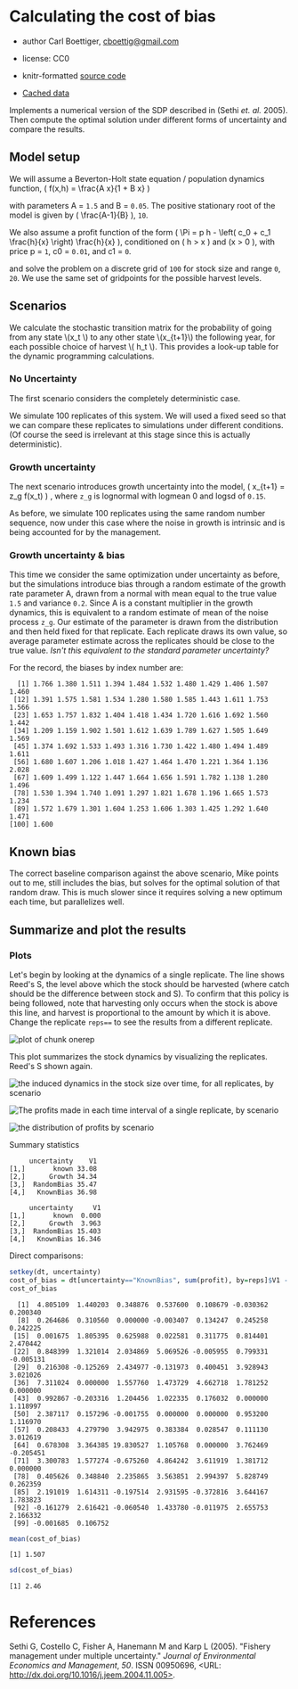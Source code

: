 






# Calculating the cost of bias  
 * author Carl Boettiger, <cboettig@gmail.com>
 * license: CC0


 * knitr-formatted [source code](https://github.com/cboettig/pdg_control/blob/master/inst/examples/cost_of_bias.Rmd)
 * [Cached data](http://two.ucdavis.edu/cboettig/data/cost_of_bias/)

Implements a numerical version of the SDP described in (Sethi _et. al._ 2005).  Then compute the optimal solution under different forms of uncertainty and compare the results.  





## Model setup 

We will assume a Beverton-Holt state equation / population dynamics function, <span> \( f(x,h) = \frac{A x}{1 + B x} \)</span>



with parameters A = `1.5` and B = `0.05`.  The positive stationary root of the model is given by <span>\( \frac{A-1}{B} \)</span>, `10`.   




We also assume a profit function of the form <span>\( \Pi = p h - \left( c_0  + c_1 \frac{h}{x} \right) \frac{h}{x} \)</span>, conditioned on <span>\( h > x \)</span> and <span>\(x > 0 \)</span>, with price p = `1`, c0 = `0.01`, and c1 = `0`.  





and solve the problem on a discrete grid of `100` for stock size and range `0`, `20`.  We use the same set of gridpoints for the possible harvest levels. 


## Scenarios 

We calculate the stochastic transition matrix for the probability of going from any state \\(x_t \\) to any other state \\(x_{t+1}\\) the following year, for each possible choice of harvest \\( h_t \\).  This provides a look-up table for the dynamic programming calculations.

### No Uncertainty 

The first scenario considers the completely deterministic case.  










We simulate 100 replicates of this system.  We will used a fixed seed so that we can compare these replicates to simulations under different conditions.  (Of course the seed is irrelevant at this stage since this is actually deterministic).  



### Growth uncertainty 




The next scenario introduces growth uncertainty into the model, <span> \( x_{t+1} = z_g f(x_t) \) </span>, where `z_g` is lognormal with logmean 0 and logsd of `0.15`.  








As before, we simulate 100 replicates using the same random number sequence, now under this case where the noise in growth is intrinsic and is being accounted for by the management.  




### Growth uncertainty & bias  





This time we consider the same optimization under uncertainty as before, but the simulations introduce bias through a random estimate of the growth rate parameter A, drawn from a normal with mean equal to the true value `1.5` and variance `0.2`.   Since A is a constant multiplier in the growth dynamics, this is equivalent to a random estimate of mean of the noise process `z_g`.  Our estimate of the parameter is drawn from the distribution and then held fixed for that replicate.  Each replicate draws its own value, so average parameter estimate across the replicates should be close to the true value.  _Isn't this equivalent to the standard parameter uncertainty?_




For the record, the biases by index number are:



```
  [1] 1.766 1.380 1.511 1.394 1.484 1.532 1.480 1.429 1.406 1.507 1.460
 [12] 1.391 1.575 1.581 1.534 1.280 1.580 1.585 1.443 1.611 1.753 1.566
 [23] 1.653 1.757 1.832 1.404 1.418 1.434 1.720 1.616 1.692 1.560 1.442
 [34] 1.209 1.159 1.902 1.501 1.612 1.639 1.789 1.627 1.505 1.649 1.569
 [45] 1.374 1.692 1.533 1.493 1.316 1.730 1.422 1.480 1.494 1.489 1.611
 [56] 1.680 1.607 1.206 1.018 1.427 1.464 1.470 1.221 1.364 1.136 2.028
 [67] 1.609 1.499 1.122 1.447 1.664 1.656 1.591 1.782 1.138 1.280 1.496
 [78] 1.530 1.394 1.740 1.091 1.297 1.821 1.678 1.196 1.665 1.573 1.234
 [89] 1.572 1.679 1.301 1.604 1.253 1.606 1.303 1.425 1.292 1.640 1.471
[100] 1.600
```




## Known bias

The correct baseline comparison against the above scenario, Mike points out to me, still includes the bias, but solves for the optimal solution of that random draw.  This is much slower since it requires solving a new optimum each time, but parallelizes well.   







## Summarize and plot the results                                                   





### Plots 

Let's begin by looking at the dynamics of a single replicate. The line shows Reed's S, the level above which the stock should be harvested (where catch should be the difference between stock and S).  To confirm that this policy is being followed, note that harvesting only occurs when the stock is above this line, and harvest is proportional to the amount by which it is above.  Change the replicate `reps==` to see the results from a different replicate.  

![plot of chunk onerep](http://farm6.staticflickr.com/5443/7224119970_99eaffb513_o.png) 



This plot summarizes the stock dynamics by visualizing the replicates. Reed's S shown again.

![the induced dynamics in the stock size over time, for all replicates, by scenario](http://farm8.staticflickr.com/7237/7224120372_2f7a1a0daf_o.png) 



![The profits made in each time interval of a single replicate, by scenario](http://farm6.staticflickr.com/5338/7224120662_2ffb71738a_o.png) 



![the distribution of profits by scenario](http://farm8.staticflickr.com/7081/7224120880_5dce51f218_o.png) 


Summary statistics 



```
     uncertainty    V1
[1,]       known 33.08
[2,]      Growth 34.34
[3,]  RandomBias 35.47
[4,]   KnownBias 36.98
```



```
     uncertainty     V1
[1,]       known  0.000
[2,]      Growth  3.963
[3,]  RandomBias 15.403
[4,]   KnownBias 16.346
```








Direct comparisons: 



```r
setkey(dt, uncertainty)
cost_of_bias = dt[uncertainty=="KnownBias", sum(profit), by=reps]$V1 - dt[uncertainty=="RandomBias", sum(profit), by=reps]$V1
cost_of_bias
```



```
  [1]  4.805109  1.440203  0.348876  0.537600  0.108679 -0.030362  0.200340
  [8]  0.264686  0.310560  0.000000 -0.003407  0.134247  0.245258  0.242225
 [15]  0.001675  1.805395  0.625988  0.022581  0.311775  0.814401  2.470442
 [22]  0.848399  1.321014  2.034869  5.069526 -0.005955  0.799331 -0.005131
 [29]  0.216308 -0.125269  2.434977 -0.131973  0.400451  3.928943  3.021026
 [36]  7.311024  0.000000  1.557760  1.473729  4.662718  1.781252  0.000000
 [43]  0.992867 -0.203316  1.204456  1.022335  0.176032  0.000000  1.118997
 [50]  2.387117  0.157296 -0.001755  0.000000  0.000000  0.953200  1.116970
 [57]  0.208433  4.279790  3.942975  0.383384  0.028547  0.111130  3.012619
 [64]  0.678308  3.364385 19.830527  1.105768  0.000000  3.762469 -0.205451
 [71]  3.300783  1.577274 -0.675260  4.864242  3.611919  1.381712  0.000000
 [78]  0.405626  0.348840  2.235865  3.563851  2.994397  5.828749  0.262359
 [85]  2.191019  1.614311 -0.197514  2.931595 -0.372816  3.644167  1.783823
 [92] -0.161279  2.616421 -0.060540  1.433780 -0.011975  2.655753  2.166332
 [99] -0.001685  0.106752
```



```r
mean(cost_of_bias)
```



```
[1] 1.507
```



```r
sd(cost_of_bias)
```



```
[1] 2.46
```




# References

Sethi G, Costello C, Fisher A, Hanemann M and Karp L (2005). "Fishery
management under multiple uncertainty." _Journal of Environmental
Economics and Management_, *50*. ISSN 00950696, <URL:
http://dx.doi.org/10.1016/j.jeem.2004.11.005>.


